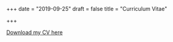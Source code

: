 +++
date = "2019-09-25"
draft = false
title = "Curriculum Vitae"

+++

[Download my CV here](../cv-peter-hanssens.pdf)


